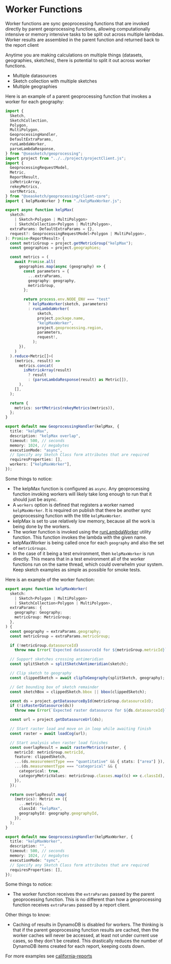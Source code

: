 # Worker Functions

Worker functions are sync geoprocessing functions that are invoked directly by parent geoprocessing functions, allowing computationally intensive or memory intensive tasks to be split out across multiple lambdas. Worker results are assembled in the parent function and returned back to the report client

Anytime you are making calculations on multiple things (datasets, geographies, sketches), there is potential to split it out across worker functions.

- Multiple datasources
- Sketch collection with multiple sketches
- Multiple geographies

Here is an example of a parent geoprocessing function that invokes a worker for each geography:

```typescript
import {
  Sketch,
  SketchCollection,
  Polygon,
  MultiPolygon,
  GeoprocessingHandler,
  DefaultExtraParams,
  runLambdaWorker,
  parseLambdaResponse,
} from "@seasketch/geoprocessing";
import project from "../../project/projectClient.js";
import {
  GeoprocessingRequestModel,
  Metric,
  ReportResult,
  isMetricArray,
  rekeyMetrics,
  sortMetrics,
} from "@seasketch/geoprocessing/client-core";
import { kelpMaxWorker } from "./kelpMaxWorker.js";

export async function kelpMax(
  sketch:
    | Sketch<Polygon | MultiPolygon>
    | SketchCollection<Polygon | MultiPolygon>,
  extraParams: DefaultExtraParams = {},
  request?: GeoprocessingRequestModel<Polygon | MultiPolygon>,
): Promise<ReportResult> {
  const metricGroup = project.getMetricGroup("kelpMax");
  const geographies = project.geographies;

  const metrics = (
    await Promise.all(
      geographies.map(async (geography) => {
        const parameters = {
          ...extraParams,
          geography: geography,
          metricGroup,
        };

        return process.env.NODE_ENV === "test"
          ? kelpMaxWorker(sketch, parameters)
          : runLambdaWorker(
              sketch,
              project.package.name,
              "kelpMaxWorker",
              project.geoprocessing.region,
              parameters,
              request!,
            );
      }),
    )
  ).reduce<Metric[]>(
    (metrics, result) =>
      metrics.concat(
        isMetricArray(result)
          ? result
          : (parseLambdaResponse(result) as Metric[]),
      ),
    [],
  );

  return {
    metrics: sortMetrics(rekeyMetrics(metrics)),
  };
}

export default new GeoprocessingHandler(kelpMax, {
  title: "kelpMax",
  description: "kelpMax overlap",
  timeout: 500, // seconds
  memory: 1024, // megabytes
  executionMode: "async",
  // Specify any Sketch Class form attributes that are required
  requiresProperties: [],
  workers: ["kelpMaxWorker"],
});
```

Some things to notice:

- The kelpMax function is configured as `async`. Any geoprocessing function invoking workers will likely take long enough to run that it should just be async.
- A `workers` option is defined that registers a worker named `kelpMaxWorker`. It is required on publish that there be another sync geoprocessing function with the title `kelpMaxWorker`.
- kelpMax is set to use relatively low memory, because all the work is being done by the workers.
- The worker function is invoked using the [runLambdaWorker](./api/geoprocessing/functions/runLambdaWorker.md) utility function. This function invokes the lambda with the given name.
- kelpMaxWorker is being called once for each `geography` and also the set of `metricGroups`.
- In the case of it being a test environment, then `kelpMaxWorker` is run directly. This means that in a test environment all of the worker functions run on the same thread, which could overwhelm your system. Keep sketch examples as simple as possible for smoke tests.

Here is an example of the worker function:

```typescript
export async function kelpMaxWorker(
  sketch:
    | Sketch<Polygon | MultiPolygon>
    | SketchCollection<Polygon | MultiPolygon>,
  extraParams: {
    geography: Geography;
    metricGroup: MetricGroup;
  },
) {
  const geography = extraParams.geography;
  const metricGroup = extraParams.metricGroup;

  if (!metricGroup.datasourceId)
    throw new Error(`Expected datasourceId for ${metricGroup.metricId}`);

  // Support sketches crossing antimeridian
  const splitSketch = splitSketchAntimeridian(sketch);

  // Clip sketch to geography
  const clippedSketch = await clipToGeography(splitSketch, geography);

  // Get bounding box of sketch remainder
  const sketchBox = clippedSketch.bbox || bbox(clippedSketch);

  const ds = project.getDatasourceById(metricGroup.datasourceId);
  if (!isRasterDatasource(ds))
    throw new Error(`Expected raster datasource for ${ds.datasourceId}`);

  const url = project.getDatasourceUrl(ds);

  // Start raster load and move on in loop while awaiting finish
  const raster = await loadCog(url);

  // Start analysis when raster load finishes
  const overlapResult = await rasterMetrics(raster, {
    metricId: metricGroup.metricId,
    feature: clippedSketch,
    ...(ds.measurementType === "quantitative" && { stats: ["area"] }),
    ...(ds.measurementType === "categorical" && {
      categorical: true,
      categoryMetricValues: metricGroup.classes.map((c) => c.classId),
    }),
  });

  return overlapResult.map(
    (metrics): Metric => ({
      ...metrics,
      classId: "kelpMax",
      geographyId: geography.geographyId,
    }),
  );
}

export default new GeoprocessingHandler(kelpMaxWorker, {
  title: "kelpMaxWorker",
  description: "",
  timeout: 500, // seconds
  memory: 1024, // megabytes
  executionMode: "sync",
  // Specify any Sketch Class form attributes that are required
  requiresProperties: [],
});
```

Some things to notice:

- The worker function receives the `extraParams` passed by the parent geoprocessing function. This is no different than how a geoprocessing function receives `extraParams` passed by a report client.

Other things to know:

- Caching of results in DynamoDB is disabled for workers. The thinking is that if the parent geoprocessing function results are cached, then the worker caches will never be accessed, at least not under current use cases, so they don't be created. This drastically reduces the number of DynamoDB items created for each report, keeping costs down.

For more examples see [california-reports](https://github.com/seasketch/california-reports/tree/main/src/functions)
